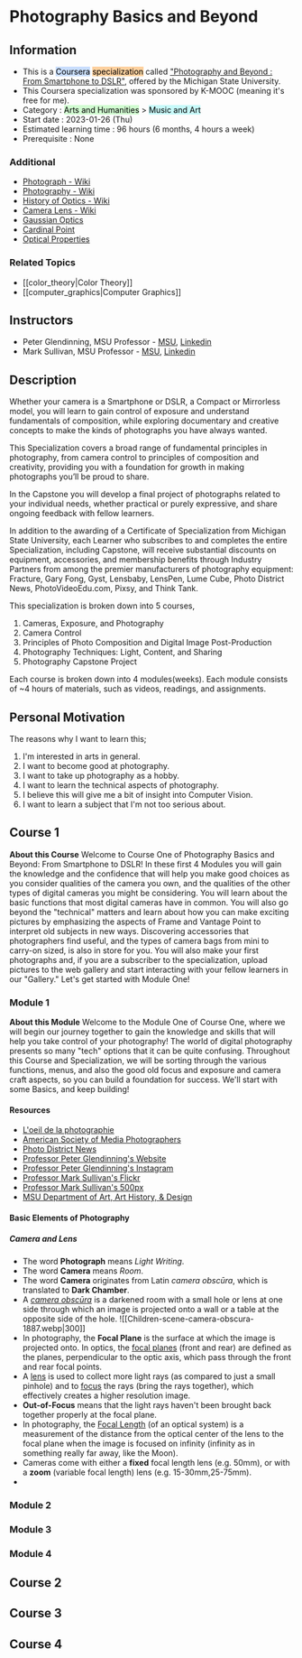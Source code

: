 
# Photography Basics and Beyond

## Information
- This is a <mark style="background: #ADCCFFA6;">Coursera</mark> <mark style="background: #FFB86CA6;">specialization</mark> called ["Photography and Beyond : From Smartphone to DSLR"](https://www.coursera.org/specializations/photography-basics), offered by the Michigan State University.
- This Coursera specialization was sponsored by K-MOOC (meaning it's free for me).
- Category : <mark style="background: #BBFABBA6;">Arts and Humanities</mark> > <mark style="background: #ABF7F7A6;">Music and Art</mark>
- Start date : 2023-01-26 (Thu)
- Estimated learning time : 96 hours (6 months, 4 hours a week)
- Prerequisite : None

### Additional
- [Photograph - Wiki](https://en.wikipedia.org/wiki/Photograph)
- [Photography - Wiki](https://en.wikipedia.org/wiki/Photography)
- [History of Optics - Wiki](https://en.wikipedia.org/wiki/History_of_optics)
- [Camera Lens - Wiki](https://en.wikipedia.org/wiki/Camera_lens)
- [Gaussian Optics](https://en.wikipedia.org/wiki/Gaussian_optics)
- [Cardinal Point](<https://en.wikipedia.org/wiki/Cardinal_point_(optics)>)
- [Optical Properties](https://en.wikipedia.org/wiki/Optical_properties)

### Related Topics
- [[color_theory|Color Theory]]
- [[computer_graphics|Computer Graphics]]

## Instructors
- Peter Glendinning, MSU Professor - [MSU](https://people.cal.msu.edu/glendinn/), [Linkedin](https://www.linkedin.com/in/peter-glendinning-839432a/)
- Mark Sullivan, MSU Professor - [MSU](https://www.music.msu.edu/faculty/profile/mark1), [Linkedin](https://www.linkedin.com/in/mark-valentine-sullivan-bb483717/)

## Description
Whether your camera is a Smartphone or DSLR, a Compact or Mirrorless model, you will learn to gain control of exposure and understand fundamentals of composition, while exploring documentary and creative concepts to make the kinds of photographs you have always wanted.

This Specialization covers a broad range of fundamental principles in photography, from camera control to principles of composition and creativity, providing you with a foundation for growth in making photographs you’ll be proud to share.

In the Capstone you will develop a final project of photographs related to your individual needs, whether practical or purely expressive, and share ongoing feedback with fellow learners.

In addition to the awarding of a Certificate of Specialization from Michigan State University, each Learner who subscribes to and completes the entire Specialization, including Capstone, will receive substantial discounts on equipment, accessories, and membership benefits through Industry Partners from among the premier manufacturers of photography equipment: Fracture, Gary Fong, Gyst, Lensbaby, LensPen, Lume Cube, Photo District News, PhotoVideoEdu.com, Pixsy, and Think Tank.

This specialization is broken down into 5 courses,
1. Cameras, Exposure, and Photography
2. Camera Control
3. Principles of Photo Composition and Digital Image Post-Production
4. Photography Techniques: Light, Content, and Sharing
5. Photography Capstone Project

Each course is broken down into 4 modules(weeks). Each module consists of ~4 hours of materials, such as videos, readings, and assignments.

## Personal Motivation
The reasons why I want to learn this;
1. I'm interested in arts in general.
2. I want to become good at photography.
3. I want to take up photography as a hobby.
4. I want to learn the technical aspects of photography.
5. I believe this will give me a bit of insight into Computer Vision.
6. I want to learn a subject that I'm not too serious about.

## Course 1
**About this Course**
	Welcome to Course One of Photography Basics and Beyond: From Smartphone to DSLR! In these first 4 Modules you will gain the knowledge and the confidence that will help you make good choices as you consider qualities of the camera you own, and the qualities of the other types of digital cameras you might be considering. You will learn about the basic functions that most digital cameras have in common.  You will also go beyond the "technical" matters and learn about how you can make exciting pictures by emphasizing the aspects of Frame and Vantage Point to interpret old subjects in new ways.  Discovering accessories that photographers find useful, and the types of camera bags from mini to carry-on sized, is also in store for you.  You will also make your first photographs and, if you are a subscriber to the specialization, upload pictures to the web gallery and start interacting with your fellow learners in our "Gallery."  Let's get started with Module One!

### Module 1
**About this Module**
	Welcome to the Module One of Course One, where we will begin our journey together to gain the knowledge and skills that will help you take control of your photography! The world of digital photography presents so many "tech" options that it can be quite confusing. Throughout this Course and Specialization, we will be sorting through the various functions, menus, and also the good old focus and exposure and camera craft aspects, so you can build a foundation for success. We'll start with some Basics, and keep building!

#### Resources
- [L'oeil de la photographie](https://loeildelaphotographie.com/en/)
- [American Society of Media Photographers](https://www.asmp.org/)
- [Photo District News](https://pdnonline.com/)
- [Professor Peter Glendinning's Website](https://peterglendinning.com/)
- [Professor Peter Glendinning's Instagram](https://www.instagram.com/glendinn/)
- [Professor Mark Sullivan's Flickr](https://www.flickr.com/photos/markvalentine)
- [Professor Mark Sullivan's 500px](https://500px.com/p/markvalentine?view=photos)
- [MSU Department of Art, Art History, & Design](https://art.msu.edu/)

#### Basic Elements of Photography
##### Camera and Lens
- The word **Photograph** means *Light Writing*.
- The word **Camera** means *Room*.
- The word **Camera** originates from Latin *camera obscūra*, which is translated to **Dark Chamber**.
- A [*camera obscūra*](https://en.wikipedia.org/wiki/Camera_obscura) is a darkened room with a small hole or lens at one side through which an image is projected onto a wall or a table at the opposite side of the hole.
  ![[Children-scene-camera-obscura-1887.webp|300]]
- In photography, the **Focal Plane** is the surface at which the image is projected onto. In optics, the [focal planes](<https://en.wikipedia.org/wiki/Cardinal_point_(optics)#Focal_and_afocal_systems,_focal_points>) (front and rear) are defined as the planes, perpendicular to the optic axis, which pass through the front and rear focal points.
- A [lens](https://en.wikipedia.org/wiki/Lens) is used to collect more light rays (as compared to just a small pinhole) and to [focus](https://en.wikipedia.org/wiki/Focus_(optics)) the rays (bring the rays together), which effectively creates a higher resolution image.
- **Out-of-Focus** means that the light rays haven't been brought back together properly at the focal plane.
- In photography, the [Focal Length](https://en.wikipedia.org/wiki/Focal_length) (of an optical system) is a measurement of the distance from the optical center of the lens to the focal plane when the image is focused on infinity (infinity as in something really far away, like the Moon).
- Cameras come with either a **fixed** focal length lens (e.g. 50mm), or with a **zoom** (variable focal length) lens (e.g. 15-30mm,25-75mm).
- 

### Module 2

### Module 3

### Module 4

## Course 2

## Course 3

## Course 4